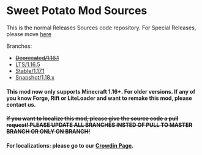 # Sweet Potato Mod Sources

This is the normal Releases Sources code repository. For Special Releases, please move [here](https://github.com/Featurehouse/sweet_potato-source-specialRelease)

Branches:  

- ~~[Deprecated/1.16.1](https://github.com/Featurehouse/sweet_potato-source/tree/Deprecated/1.16.1)~~  
- [LTS/1.16.5](https://github.com/Featurehouse/sweet_potato-source/tree/LTS/1.16.5)  
- [Stable/1.17.1](https://github.com/Featurehouse/sweet_potato-source/tree/Stable/1.17.1)
- [Snapshot/1.18.x](https://github.com/Featurehouse/sweet_potato-source/tree/Snapshot/1.18.x)  

#### This mod now only supports Minecraft 1.16+. For older versions. If any of you know Forge, Rift or LiteLoader and want to remake this mod, please contact us.
#### ~~If you want to localize this mod, please give the source code a pull request! PLEASE UPDATE ALL BRANCHES INSTED OF PULL TO MASTER BRANCH OR ONLY ON BRANCH!~~
#### For localizations: please go to our [Crowdin Page](https://crowdin.com/project/spm).
